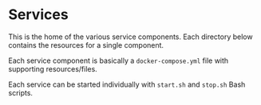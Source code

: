 # Services

This is the home of the various service components.
Each directory below contains the resources for a single component.

Each service component is basically a `docker-compose.yml` file with supporting resources/files.

Each service can be started individually with `start.sh` and `stop.sh` Bash scripts.
